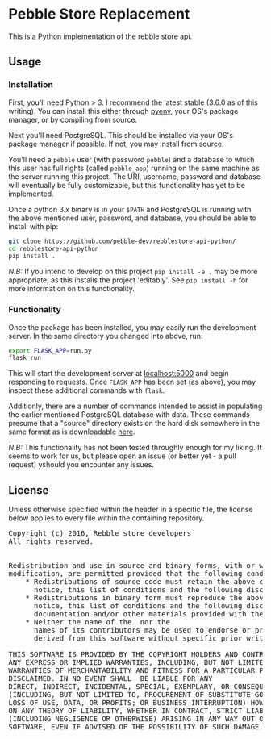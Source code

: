 # Pebble Store Replacement

This is a Python implementation of the rebble store api.

## Usage

### Installation
First, you'll need Python > 3. I recommend the latest stable (3.6.0 as of this writing).
You can install this either through [pyenv][pyenv], your OS's package manager, or by compiling from source.

Next you'll need PostgreSQL. This should be installed via your OS's package manager if possible.
If not, you may install from source.

You'll need a `pebble` user (with password `pebble`) and a database to which this user has full rights (called `pebble_app`) running on the same machine as the server running this project.
The URI, username, password and database will eventually be fully customizable, but this functionality has yet to be implemented.

Once a python 3.x binary is in your `$PATH` and PostgreSQL is running with the above mentioned user, password, and database, you should be able to install with pip:

```bash
git clone https://github.com/pebble-dev/rebblestore-api-python/
cd rebblestore-api-python
pip install .
```

*N.B:* If you intend to develop on this project `pip install -e .` may be more appropriate, as this installs the project 'editably'.
See `pip install -h` for more information on this functionality.

### Functionality

Once the package has been installed, you may easily run the development server. In the same directory you changed into above, run:

```bash
export FLASK_APP=run.py
flask run
```

This will start the development server at [localhost:5000][dev_server] and begin responding to requests.
Once `FLASK_APP` has been set (as above), you may inspect these additional commands with `flask`.

Additionly, there are a number of commands intended to assist in populating the earlier mentioned PostgreSQL database with data.
These commands presume that a "source" directory exists on the hard disk somewhere in the same format as is downloadable [here][store_clone].

*N.B:* This functionality has not been tested throughly enough for my liking.
It seems to work for us, but please open an issue (or better yet - a pull request) yshould you encounter any issues.

## License
Unless otherwise specified within the header in a specific file, the license below applies to every file within the containing repository.

<pre>
Copyright (c) 2016, Rebble store developers
All rights reserved.


Redistribution and use in source and binary forms, with or without
modification, are permitted provided that the following conditions are met:
    * Redistributions of source code must retain the above copyright
      notice, this list of conditions and the following disclaimer.
    * Redistributions in binary form must reproduce the above copyright
      notice, this list of conditions and the following disclaimer in the
      documentation and/or other materials provided with the distribution.
    * Neither the name of the <organization> nor the
      names of its contributors may be used to endorse or promote products
      derived from this software without specific prior written permission.

THIS SOFTWARE IS PROVIDED BY THE COPYRIGHT HOLDERS AND CONTRIBUTORS "AS IS" AND
ANY EXPRESS OR IMPLIED WARRANTIES, INCLUDING, BUT NOT LIMITED TO, THE IMPLIED
WARRANTIES OF MERCHANTABILITY AND FITNESS FOR A PARTICULAR PURPOSE ARE
DISCLAIMED. IN NO EVENT SHALL <COPYRIGHT HOLDER> BE LIABLE FOR ANY
DIRECT, INDIRECT, INCIDENTAL, SPECIAL, EXEMPLARY, OR CONSEQUENTIAL DAMAGES
(INCLUDING, BUT NOT LIMITED TO, PROCUREMENT OF SUBSTITUTE GOODS OR SERVICES;
LOSS OF USE, DATA, OR PROFITS; OR BUSINESS INTERRUPTION) HOWEVER CAUSED AND
ON ANY THEORY OF LIABILITY, WHETHER IN CONTRACT, STRICT LIABILITY, OR TORT
(INCLUDING NEGLIGENCE OR OTHERWISE) ARISING IN ANY WAY OUT OF THE USE OF THIS
SOFTWARE, EVEN IF ADVISED OF THE POSSIBILITY OF SUCH DAMAGE.
</pre>

[pyenv]:http://github.com/yyuu/pyenv
[dev_server]:http://localhost:5000
[store_clone]:https://www.reddit.com/r/pebble/comments/5g0gmx/in_light_of_recent_news_i_archived_the_app_store/